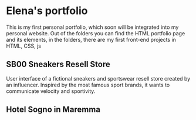 # Elena's portfolio
This is my first personal portfolio, which soon will be integrated into my personal website.
Out of the folders you can find the HTML portfolio page and its elements, in the folders, there are my first front-end projects in HTML, CSS, js

## SB00 Sneakers Resell Store
User interface of a fictional sneakers and sportswear resell store created by an influencer. Inspired by the most famous sport brands, it wants to communicate velocity and sportivity.

## Hotel Sogno in Maremma
